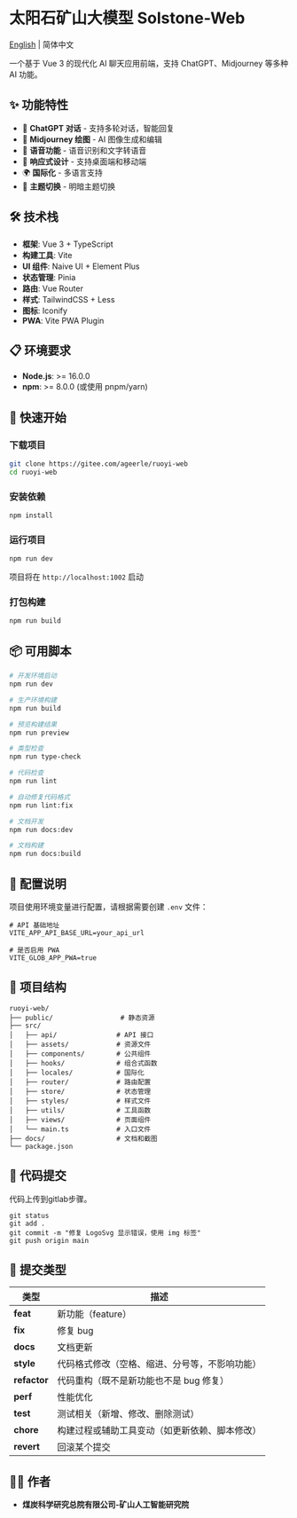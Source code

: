 # 太阳石矿山大模型 Solstone-Web

[English](./README_EN.md) | 简体中文

一个基于 Vue 3 的现代化 AI 聊天应用前端，支持 ChatGPT、Midjourney 等多种 AI 功能。

## ✨ 功能特性

- 🤖 **ChatGPT 对话** - 支持多轮对话，智能回复
- 🎨 **Midjourney 绘图** - AI 图像生成和编辑
- 🎵 **语音功能** - 语音识别和文字转语音
- 📱 **响应式设计** - 支持桌面端和移动端
- 🌍 **国际化** - 多语言支持
- 🎨 **主题切换** - 明暗主题切换

## 🛠️ 技术栈

- **框架**: Vue 3 + TypeScript
- **构建工具**: Vite
- **UI 组件**: Naive UI + Element Plus
- **状态管理**: Pinia
- **路由**: Vue Router
- **样式**: TailwindCSS + Less
- **图标**: Iconify
- **PWA**: Vite PWA Plugin

## 📋 环境要求

- **Node.js**: >= 16.0.0
- **npm**: >= 8.0.0 (或使用 pnpm/yarn)

## 🚀 快速开始

### 下载项目

```bash
git clone https://gitee.com/ageerle/ruoyi-web
cd ruoyi-web
```

### 安装依赖

```bash
npm install
```

### 运行项目

```bash
npm run dev
```

项目将在 `http://localhost:1002` 启动

### 打包构建

```bash
npm run build
```

## 📦 可用脚本

```bash
# 开发环境启动
npm run dev

# 生产环境构建
npm run build

# 预览构建结果
npm run preview

# 类型检查
npm run type-check

# 代码检查
npm run lint

# 自动修复代码格式
npm run lint:fix

# 文档开发
npm run docs:dev

# 文档构建
npm run docs:build
```

## 🔧 配置说明

项目使用环境变量进行配置，请根据需要创建 `.env` 文件：

```env
# API 基础地址
VITE_APP_API_BASE_URL=your_api_url

# 是否启用 PWA
VITE_GLOB_APP_PWA=true
```

## 📁 项目结构

```
ruoyi-web/
├── public/                 # 静态资源
├── src/
│   ├── api/               # API 接口
│   ├── assets/            # 资源文件
│   ├── components/        # 公共组件
│   ├── hooks/             # 组合式函数
│   ├── locales/           # 国际化
│   ├── router/            # 路由配置
│   ├── store/             # 状态管理
│   ├── styles/            # 样式文件
│   ├── utils/             # 工具函数
│   ├── views/             # 页面组件
│   └── main.ts            # 入口文件
├── docs/                  # 文档和截图
└── package.json
```

## 🤝 代码提交

代码上传到gitlab步骤。

```
git status
git add .
git commit -m "修复 LogoSvg 显示错误，使用 img 标签"
git push origin main
```

## 📄 提交类型

| 类型               | 描述                                           |
| ------------------ | ---------------------------------------------- |
| **feat**     | 新功能（feature）                              |
| **fix**      | 修复 bug                                       |
| **docs**     | 文档更新                                       |
| **style**    | 代码格式修改（空格、缩进、分号等，不影响功能） |
| **refactor** | 代码重构（既不是新功能也不是 bug 修复）        |
| **perf**     | 性能优化                                       |
| **test**     | 测试相关（新增、修改、删除测试）               |
| **chore**    | 构建过程或辅助工具变动（如更新依赖、脚本修改） |
| **revert**   | 回滚某个提交                                   |

## 👨‍💻 作者

- **煤炭科学研究总院有限公司-矿山人工智能研究院**
